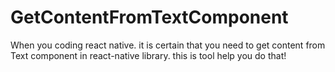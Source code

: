 # GetContentFromTextComponent
When you coding react native. it is certain that you need to get content from Text component in react-native library. this is tool help you do that!

